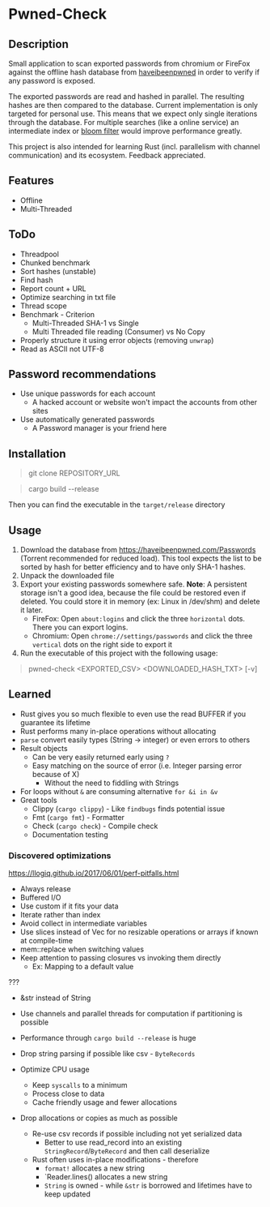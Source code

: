 # Pwned-Check

## Description

Small application to scan exported passwords from chromium or FireFox against the offline hash database from
[haveibeenpwned](https://haveibeenpwned.com) in order to verify if any password is exposed.

The exported passwords are read and hashed in parallel. The resulting hashes are then compared to the database. Current
implementation is only targeted for personal use. This means that we expect only single iterations through the
database. For multiple searches (like a online service) an intermediate index or
[bloom filter](https://github.com/bertrand-maujean/ihbpwbf) would improve performance greatly.

This project is also intended for learning Rust (incl. parallelism with channel communication) and its ecosystem.
Feedback appreciated.

## Features

* Offline
* Multi-Threaded

## ToDo

* Threadpool
* Chunked benchmark  
* Sort hashes (unstable)
* Find hash
* Report count + URL
* Optimize searching in txt file
* Thread scope
* Benchmark - Criterion
  * Multi-Threaded SHA-1 vs Single
  * Multi Threaded file reading (Consumer) vs No Copy 
* Properly structure it using error objects (removing `unwrap`)
* Read as ASCII not UTF-8

## Password recommendations

* Use unique passwords for each account
   * A hacked account or website won't impact the accounts from other sites
* Use automatically generated passwords
   * A Password manager is your friend here

## Installation

>git clone REPOSITORY_URL

>cargo build --release

Then you can find the executable in the `target/release` directory

## Usage

1. Download the database from https://haveibeenpwned.com/Passwords (Torrent recommended for reduced load).
   This tool expects the list to be sorted by hash for better efficiency and to have only SHA-1 hashes.
2. Unpack the downloaded file
2. Export your existing passwords somewhere safe. **Note**: A persistent storage isn't a good idea, because
the file could be restored even if deleted. You could store it in memory (ex: Linux in /dev/shm) and delete it later.
   * FireFox: Open `about:logins` and click the three `horizontal` dots. There you can export logins.
   * Chromium: Open `chrome://settings/passwords` and click the three `vertical` dots on the right side to export it
3. Run the executable of this project with the following usage:

>pwned-check <EXPORTED_CSV> <DOWNLOADED_HASH_TXT> [-v]

## Learned

* Rust gives you so much flexible to even use the read BUFFER if you guarantee its lifetime
* Rust performs many in-place operations without allocating
* `parse` convert easily types (String -> integer) or even errors to others
* Result objects 
   * Can be very easily returned early using `?`
   * Easy matching on the source of error (i.e. Integer parsing error because of X)
       * Without the need to fiddling with Strings
* For loops without `&` are consuming alternative `for &i in &v`
* Great tools
    * Clippy (`cargo clippy`) - Like `findbugs` finds potential issue
    * Fmt (`cargo fmt`) - Formatter
    * Check (`cargo check`) - Compile check
    * Documentation testing

### Discovered optimizations

https://llogiq.github.io/2017/06/01/perf-pitfalls.html
* Always release
* Buffered I/O
* Use custom if it fits your data
* Iterate rather than index
* Avoid collect in intermediate variables
* Use slices instead of Vec for no resizable operations or arrays if known at compile-time
* mem::replace when switching values
* Keep attention to passing closures vs invoking them directly
    * Ex: Mapping to a default value

???
* &str instead of String

* Use channels and parallel threads for computation if partitioning is possible
* Performance through `cargo build --release` is huge
* Drop string parsing if possible like csv - `ByteRecords`
* Optimize CPU usage
  * Keep `syscalls` to a minimum
  * Process close to data
  * Cache friendly usage and fewer allocations
* Drop allocations or copies as much as possible
    * Re-use csv records if possible including not yet serialized data
        * Better to use read_record into an existing `StringRecord`/`ByteRecord` and then call deserialize
    * Rust often uses in-place modifications - therefore
        * `format!` allocates a new string
        * `Reader.lines() allocates a new string
        * `String` is owned - while `&str` is borrowed and lifetimes have to keep updated
